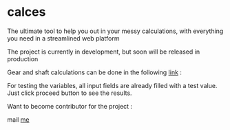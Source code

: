 # calces
The ultimate tool to help you out in your messy calculations, with everything you need in a streamlined web platform

The project is currently in development, but soon will be released in production

Gear and shaft calculations can be done in the following [link](https://calces.org.in) : 

For testing the variables, all input fields are already filled with a test value. Just click proceed button to see the results.

Want to become contributor for the project : 

mail [me](mailto:devang.iitk@gmail.com?subject=[GitHub]%20Join%20project%20Calces)
